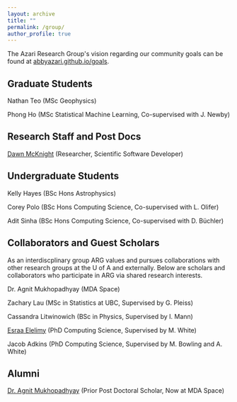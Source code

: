 ```yaml
---
layout: archive
title: ""
permalink: /group/
author_profile: true
---
```


The Azari Research Group's vision regarding our community goals can be found at [abbyazari.github.io/goals](https://abbyazari.github.io/goals).

<!-- 
---

 ARG is actively recruiting! See details on applying at [abbyazari.github.io/join](https://abbyazari.github.io/join).

---
-->

## Graduate Students

Nathan Teo (MSc Geophysics)

Phong Ho (MSc Statistical Machine Learning, Co-supervised with J. Newby)

## Research Staff and Post Docs

[Dawn McKnight](https://demcknight.com/) (Researcher, Scientific Software Developer)

## Undergraduate Students

Kelly Hayes (BSc Hons Astrophysics)

Corey Polo (BSc Hons Computing Science, Co-supervised with L. Olifer)

Adit Sinha (BSc Hons Computing Science, Co-supervised with D. Büchler)

## Collaborators and Guest Scholars

As an interdiscplinary group ARG values and pursues collaborations with other research groups at the U of A and externally. Below are scholars and collaborators who participate in ARG via shared research interests.

Dr. Agnit Mukhopadhyay (MDA Space)

Zachary Lau (MSc in Statistics at UBC, Supervised by G. Pleiss)

Cassandra Litwinowich (BSc in Physics, Supervised by I. Mann)

[Esraa Elelimy](https://esraaelelimy.github.io/) (PhD Computing Science, Supervised by M. White)

Jacob Adkins (PhD Computing Science, Supervised by M. Bowling and A. White)

## Alumni

[Dr. Agnit Mukhopadhyay](https://scholar.google.com/citations?user=3a4eP-AAAAAJ&hl=en&inst=17001591832933267808) (Prior Post Doctoral Scholar, Now at MDA Space)


